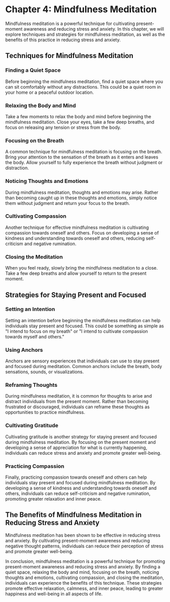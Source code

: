 Chapter 4: Mindfulness Meditation
=================================

Mindfulness meditation is a powerful technique for cultivating present-moment awareness and reducing stress and anxiety. In this chapter, we will explore techniques and strategies for mindfulness meditation, as well as the benefits of this practice in reducing stress and anxiety.

Techniques for Mindfulness Meditation
-------------------------------------

### Finding a Quiet Space

Before beginning the mindfulness meditation, find a quiet space where you can sit comfortably without any distractions. This could be a quiet room in your home or a peaceful outdoor location.

### Relaxing the Body and Mind

Take a few moments to relax the body and mind before beginning the mindfulness meditation. Close your eyes, take a few deep breaths, and focus on releasing any tension or stress from the body.

### Focusing on the Breath

A common technique for mindfulness meditation is focusing on the breath. Bring your attention to the sensation of the breath as it enters and leaves the body. Allow yourself to fully experience the breath without judgment or distraction.

### Noticing Thoughts and Emotions

During mindfulness meditation, thoughts and emotions may arise. Rather than becoming caught up in these thoughts and emotions, simply notice them without judgment and return your focus to the breath.

### Cultivating Compassion

Another technique for effective mindfulness meditation is cultivating compassion towards oneself and others. Focus on developing a sense of kindness and understanding towards oneself and others, reducing self-criticism and negative rumination.

### Closing the Meditation

When you feel ready, slowly bring the mindfulness meditation to a close. Take a few deep breaths and allow yourself to return to the present moment.

Strategies for Staying Present and Focused
------------------------------------------

### Setting an Intention

Setting an intention before beginning the mindfulness meditation can help individuals stay present and focused. This could be something as simple as "I intend to focus on my breath" or "I intend to cultivate compassion towards myself and others."

### Using Anchors

Anchors are sensory experiences that individuals can use to stay present and focused during meditation. Common anchors include the breath, body sensations, sounds, or visualizations.

### Reframing Thoughts

During mindfulness meditation, it is common for thoughts to arise and distract individuals from the present moment. Rather than becoming frustrated or discouraged, individuals can reframe these thoughts as opportunities to practice mindfulness.

### Cultivating Gratitude

Cultivating gratitude is another strategy for staying present and focused during mindfulness meditation. By focusing on the present moment and developing a sense of appreciation for what is currently happening, individuals can reduce stress and anxiety and promote greater well-being.

### Practicing Compassion

Finally, practicing compassion towards oneself and others can help individuals stay present and focused during mindfulness meditation. By developing a sense of kindness and understanding towards oneself and others, individuals can reduce self-criticism and negative rumination, promoting greater relaxation and inner peace.

The Benefits of Mindfulness Meditation in Reducing Stress and Anxiety
---------------------------------------------------------------------

Mindfulness meditation has been shown to be effective in reducing stress and anxiety. By cultivating present-moment awareness and reducing negative thought patterns, individuals can reduce their perception of stress and promote greater well-being.

In conclusion, mindfulness meditation is a powerful technique for promoting present-moment awareness and reducing stress and anxiety. By finding a quiet space, relaxing the body and mind, focusing on the breath, noticing thoughts and emotions, cultivating compassion, and closing the meditation, individuals can experience the benefits of this technique. These strategies promote effective relaxation, calmness, and inner peace, leading to greater happiness and well-being in all aspects of life.
